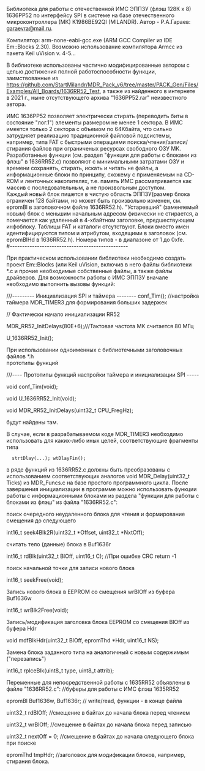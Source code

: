 Библиотека для работы с отечественной ИМС ЭППЗУ (флэш 128К х 8) 1636РР52 по интерфейсу SPI в 
системе на базе отечественного микроконтроллера (МК) K1986BE92QI (MILANDR). 
Автор - Р.А.Гараев: garaevra@mail.ru. 

Компилятор:  arm-none-eabi-gcc.exe (ARM GCC Compiler из IDE Em::Blocks 2.30). Возможно 
использование компилятора Armcc из пакета Keil uVision v. 4-5...

 В библиотеке использованы частично модифицированные автором с целью достижения полной 
работоспособности функции, заимствованные из  
https://github.com/StartMilandr/MDR_Pack_v6/tree/master/PACK_Gen/Files/Examples/All_Boards/1636RR52_Test, 
а также из найденного в интернете в 2021 г., ныне отсутствующего архива "1636РР52.rar" 
неизвестного автора. 

ИМС 1636РР52 позволяет электрически стирать (переводить биты в состояние "лог.1") элементы 
размером не менее 1 сектора. В ИМС имеется только 2 сектора с объемом по 64Kбайта, что 
сильно затрудняет реализацию традиционной файловой подсистемы, например, типа FAT с быстрыми 
операциями поиска/чтения/записи/стирания файлов при ограниченых ресурсах свободного ОЗУ МК.
Разработанные функции (см. раздел "функции для работы с блоками из флэш" в 1636RR52.c) 
позволяют с минимальными затратами ОЗУ и времени сохранять, стирать, искать и читать не 
файлы, а информационные блоки по принципу, схожему с применяемым на CD-ROM и ленточных 
накопителях, т.е. память ИМС рассматривается как массив с последовательным, а не 
произвольным доступом.   
Каждый новый блок пишется в чистую область ЭППЗУ(размер блока ограничен 128 байтами, но
может быть произвольно изменен, см. epromBl в заголовочном файле 1636RR52.h). 
"Устаревший" (заменяемый новым) блок с меньшим начальным адресом физически не стирается, 
а помечается как удаленный в 4-хбайтном заголовке, предшествующем инфоблоку. Таблицы FAT 
и каталоги отсутствуют. Блоки вместо имен идентифицируются типом и атрибутом, входящими в
заголовок (см. epromBlHd в 1636RR52.h). Номера типов - в диапазоне от 1 до 0xfe.  
#------------------------------------------------

При практическом использовании библиотеки необходимо создать проект Em::Blocks (или 
Keil uVision, включив в него файлы библиотеки *.c 
и прочие необходимые собственные файлы, а также файлы драйверов. 
Для возможности работы с ИМС ЭППЗУ вначале необходимо выполнить вызовы функций: 


///--------- Инициализация SPI и таймера --------
conf_Tim();  //настройка таймера MDR_TIMER3 для формирования больших задержек 

//  Фактически начало инициализации RR52

 MDR_RR52_InitDelays(80E+6);///Тактовая частота МК считается 80 МГц
 
 U_1636RR52_Init();
  
При использовании одноименных с библиотечными заголовочных файлов *.h  
прототипы функций 

///---- Прототипы функций настройки таймера и инициализации SPI -----

void conf_Tim(void);

void  U_1636RR52_Init(void);

void MDR_RR52_InitDelays(uint32_t CPU_FregHz);

будут найдены там. 

В случае, если в разрабатываемом коде MDR_TIMER3 необходимо использовать для каких-либо
иных целей, соответствующие фрагменты типа 

      strtDlay(...); wtDlayFin(); 
      
в ряде функций из 1636RR52.c должны быть преобразованы с использованием соответствующих 
аналогов void MDR_Delay(uint32_t Ticks) из MDR_Funcs.c на базе простого программного цикла.
После завершения инициализации в программе можно использовать функции работы с 
информационными блоками из раздела "функции для работы с блоками из флэш" из файла
"1636RR52.c":

 поиск очередного неудаленного блока для чтения и формирование смещения до следующего
 
int16_t seek4Blk2R(uint32_t *Offset, uint32_t *NxtOff);

 считать тело (данные) блока в Buf1636r
 
int16_t rdBlk(uint32_t BlOff, uint16_t C); //При ошибке CRC return -1

 поиск начальной точки для записи нового блока

int16_t seekFree(void);

Запись нового блока в EEPROM со смещения wrBlOff из буфера Buf1636w

int16_t wrBlk2Free(void);

Запись/модификация заголовка блока EEPROM со смещения BlOff из буфера Hdr

void mdfBlkHdr(uint32_t BlOff, epromThd *Hdr, uint16_t NS);

Замена блока заданного типа на аналогичный с новым содержимым ("перезапись")

int16_t rplceBlk(uint8_t type, uint8_t attrib);

 Переменные для непосредственной работы с 1635RR52 объявлены в файле "1636RR52.c":
//буферы для работы с ИМС флэш 1635RR52

epromBl Buf1636w, Buf1636r; // write/read, функции - в конце файла

uint32_t rdBlOff; //смещение в байтах до начала блока перед чтением

uint32_t wrBlOff; //смещение в байтах до начала блока перед записью

uint32_t nextOff = 0; //смещение в байтах до начала следующего блока при поиске

 epromThd tmpHdr; //заголовок для модификации блоков, например, стирания блока.


